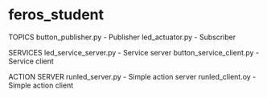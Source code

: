 # feros_student

TOPICS
button_publisher.py - Publisher
led_actuator.py - Subscriber

SERVICES
led_service_server.py - Service server
button_service_client.py - Service client

ACTION SERVER
runled_server.py - Simple action server
runled_client.oy - Simple action client

